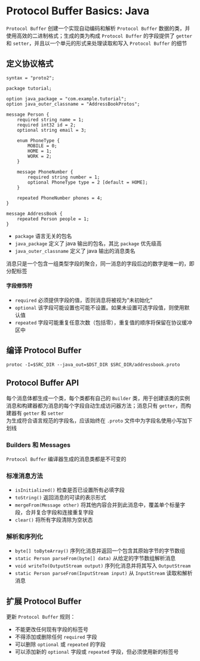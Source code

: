 # Protocol Buffer Basics: Java

`Protocol Buffer` 创建一个实现自动编码和解析 `Protocol Buffer` 数据的类，并使用高效的二进制格式；生成的类为构成 `Protocol Buffer` 的字段提供了 `getter` 和 `setter`，并且以一个单元的形式来处理读取和写入 `Protocol Buffer` 的细节

## 定义协议格式
```protoc
syntax = "proto2";

package tutorial;

option java_package = "com.example.tutorial";
option java_outer_classname = "AddressBookProtos";

message Person {
	required string name = 1;
	required int32 id = 2;
	optional string email = 3;

	enum PhoneType {
		MOBILE = 0;
		HOME = 1;
		WORK = 2;
	}

	message PhoneNumber {
		required string number = 1;
		optional PhoneType type = 2 [default = HOME];
	}

	repeated PhoneNumber phones = 4;
}

message AddressBook {
	repeated Person people = 1;
}
```
- `package` 语言无关的包名
- `java_package` 定义了 java 输出的包名，其比 `package` 优先级高
- `java_outer_classname` 定义了 java 输出的消息类名

消息只是一个包含一组类型字段的聚合，同一消息的字段后边的数字是唯一的，即分配标签

#### 字段修饰符
- `required` 必须提供字段的值，否则消息将被视为“未初始化”
- `optional` 该字段可能设置也可能不设置。如果未设置可选字段值，则使用默认值
- `repeated` 字段可能重复任意次数（包括零），重复值的顺序将保留在协议缓冲区中


## 编译 Protocol Buffer
```protoc
protoc -I=$SRC_DIR --java_out=$DST_DIR $SRC_DIR/addressbook.proto
```


## Protocol Buffer API
每个消息体都生成一个类，每个类都有自己的 `Builder` 类，用于创建该类的实例  
消息和构建器都为消息的每个字段自动生成访问器方法；消息只有 `getter`，而构建器有 `getter` 和 `setter`  
为生成符合语言规范的字段名，应该始终在 `.proto` 文件中为字段名使用小写加下划线


### Builders 和 Messages
`Protocol Buffer` 编译器生成的消息类都是不可变的

### 标准消息方法
- `isInitialized()` 检查是否已设置所有必填字段
- `toString()` 返回消息的可读的表示形式
- `mergeFrom(Message other)` 将其他内容合并到此消息中，覆盖单个标量字段，合并复合字段和连接重复字段
- `clear()` 将所有字段清除为空状态

### 解析和序列化
- `byte[] toByteArray()` 序列化消息并返回一个包含其原始字节的字节数组
- `static Person parseFrom(byte[] data)` 从给定的字节数组解析消息
- `void writeTo(OutputStream output)` 序列化消息并将其写入 `OutputStream`
- `static Person parseFrom(InputStream input)` 从 `InputStream` 读取和解析消息


## 扩展 Protocol Buffer
更新 `Protocol Buffer` 规则：

- 不能更改任何现有字段的标签号
- 不得添加或删除任何 `required` 字段
- 可以删除 `optional` 或 `repeated` 的字段
- 可以添加新的 `optional` 字段或 `repeated` 字段，但必须使用新的标签号
